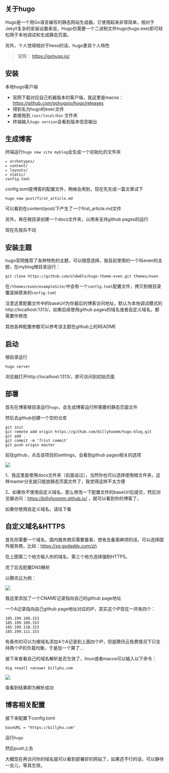 
## 关于hugo

Hugo是一个用Go语言编写的静态网站生成器，它使用起来非常简单，相对于Jekyll复杂的安装设置来说，Hugo仅需要一个二进制文件hugo(hugo.exe)即可轻松用于本地调试和生成静态页面。

另外，个人觉得相对于hexo的话，hugo更具个人特色

> 官网： https://gohugo.io/

## 安装

本地hugo客户端

- 官网下载对应自己机器版本的客户端，我这里是macos：https://github.com/gohugoio/hugo/releases
- 得到名为hugo的exec文件
- 直接拖到 `/usr/local/bin` 文件夹
- 终端输入`hugo version`会看到版本信息输出

## 生成博客

终端运行`hugo new site myblog`会生成一个初始化的文件夹

```
▸ archetypes/
▸ content/
▸ layouts/
▸ static/
config.toml
```

config.toml是博客的配置文件，稍候会用到，现在先生成一篇文章试下

```
hugo new post/first_article.md
```

可以看到在content/post/下产生了一个first_article.md文件

另外，再在根目录创建一个docs文件夹，以用来支持github pages的运行

现在先按兵不动

## 安装主题

hugo官网推荐了各种特色的主题，可以随意选择，我目前使用的一个叫even的主题，在myblog根目录运行：

```
git clone https://github.com/olOwOlo/hugo-theme-even.git themes/even
```

在`/themes/even/exampleSite/`中会有一个`config.toml`配置文件，拷贝到根目录覆盖掉原来的`config.toml`

注意这里配置文件中的baseUrl为你最后的博客访问地址，默认为本地调试模式的http://localhost:1313/，如果后续使用github pages的域名或者自定义域名，都需要作修改

其他各种配置参数可以参考该主题在github上的README

## 启动

根目录运行

```
hugo server
```

浏览器打开http://localhost:1313/，即可访问到初始页面

## 部署

首先在博客根目录运行`hugo`，会生成博客运行所需要的静态页面文件

然后去github创建一个空的仓库

```
git init
git remote add origin https://github.com/billyhoomm/hugo-blog.git
git add .
git commit -m 'frist commit'
git push origin master
```

前往github，点击该项目的settings，会看到github pages相关的选项

![](https://cdn.billyhu.com/blogUploads/github_pages.png)

1、我这里是使用docs文件夹（前面说过），当然你也可以选择使用根文件夹，这样master分支就只能放静态页面文件了，我觉得这样不太方便

2、如果你不使用自定义域名，那么修改一下配置文件的baseUrl后提交，然后浏览器访问：https://billyhoomm.github.io/ ，就可以看到你的博客了，

如果你使用自定义域名，请往下看

## 自定义域名&HTTPS

首先你需要一个域名，国内服务商买需要备案，想省去备案麻烦的话，可以选择国外服务商，比如：https://sg.godaddy.com/zh

在上图第二个地方输入你的域名，第三个地方选择强制HTTPS。

完了后去配置DNS解析

以腾讯云为例：

![](https://cdn.billyhu.com/blogUploads/tencent_dns.png)



我这里添加了一个CNAME记录指向自己的github page地址

一个A记录指向自己github page地址对应的IP，其实这个IP现在一共有四个：

```
185.199.108.153
185.199.109.153
185.199.110.153
185.199.111.153
```

有条件的可以为根域名添加4个A记录到上面四个IP，但是腾讯云免费情况下只支持两个IP的负载均衡，于是加一个算了...

接下来查看自己的域名解析是否生效了，linux或者macos可以输入以下命令：
```
dig +noall +answer billyhu.com
```

![](https://cdn.billyhu.com/blogUploads/dns_check.png)

查看到结果即为解析成功

## 博客相关配置

接下来配置下config.toml

`baseURL = "https://billyhu.com"`

运行`hugo`

然后push上去

大概现在再访问你的域名就可以看到部署好的网站了，如果还不行的话，可以静待一会儿，等其生效。
